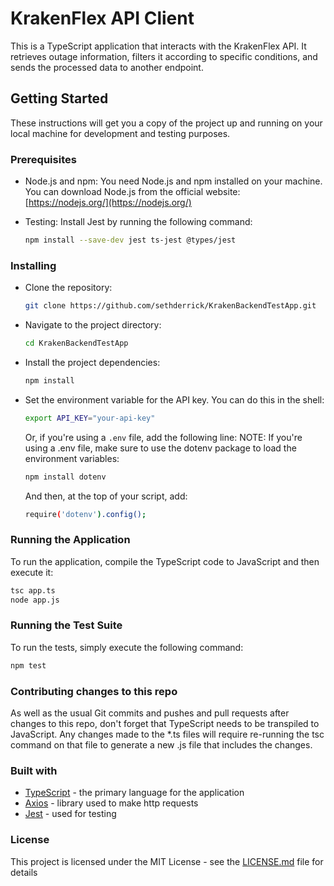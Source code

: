 # KrakenFlex API Client

This is a TypeScript application that interacts with the KrakenFlex API. It retrieves outage information, filters it according to specific conditions, and sends the processed data to another endpoint.

## Getting Started

These instructions will get you a copy of the project up and running on your local machine for development and testing purposes.

### Prerequisites

-   Node.js and npm: You need Node.js and npm installed on your machine. You can download Node.js from the official website: [https://nodejs.org/](https://nodejs.org/)

-   Testing: Install Jest by running the following command:

    ```bash
    npm install --save-dev jest ts-jest @types/jest
    ```

### Installing

-   Clone the repository:

    ```bash
    git clone https://github.com/sethderrick/KrakenBackendTestApp.git
    ```

-   Navigate to the project directory:

    ```bash
    cd KrakenBackendTestApp
    ```

-   Install the project dependencies:

    ```bash
    npm install
    ```

-   Set the environment variable for the API key. You can do this in the shell:

    ```bash
    export API_KEY="your-api-key"
    ```

    Or, if you're using a `.env` file, add the following line:
    NOTE: If you're using a .env file, make sure to use the dotenv package to load the environment variables:

    ```bash
    npm install dotenv
    ```

    And then, at the top of your script, add:

    ```bash
    require('dotenv').config();
    ```

### Running the Application

To run the application, compile the TypeScript code to JavaScript and then execute it:

```bash
tsc app.ts
node app.js
```

### Running the Test Suite

To run the tests, simply execute the following command:

```bash
npm test
```

### Contributing changes to this repo

As well as the usual Git commits and pushes and pull requests after changes to this repo, don't forget that TypeScript needs to be transpiled to JavaScript. Any changes made to the \*.ts files will require re-running the tsc command on that file to generate a new .js file that includes the changes.

### Built with

-   [TypeScript](https://www.typescriptlang.org/) - the primary language for the application
-   [Axios](https://axios-http.com/) - library used to make http requests
-   [Jest](https://jestjs.io/) - used for testing

### License

This project is licensed under the MIT License - see the [LICENSE.md](LICENSE.md) file for details
